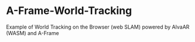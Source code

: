 # A-Frame-World-Tracking
Example of World Tracking on the Browser (web SLAM) powered by AlvaAR (WASM) and A-Frame
